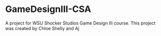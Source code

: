 # GameDesignIII-CSA
A project for WSU Shocker Studios Game Design III course. This project was created by Chloe Shelly and Aj
